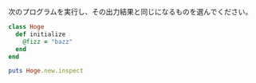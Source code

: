 次のプログラムを実行し、その出力結果と同じになるものを選んでください。

```ruby
class Hoge
  def initialize
    @fizz = "bazz"
  end
end

puts Hoge.new.inspect
```